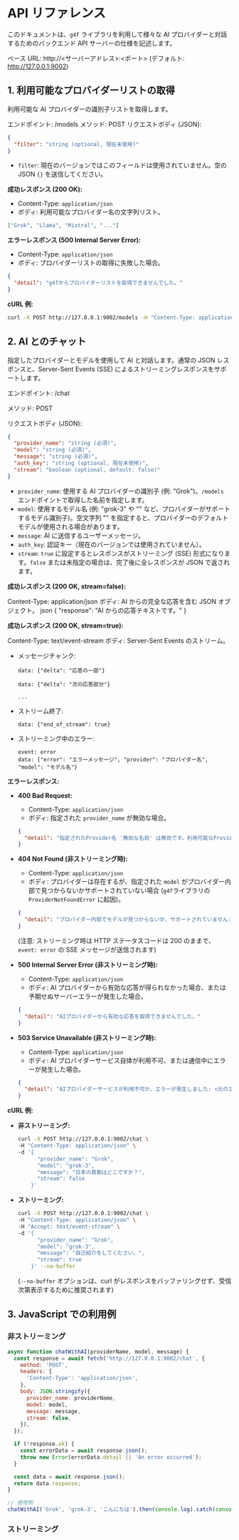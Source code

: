 # API リファレンス

このドキュメントは、`g4f` ライブラリを利用して様々な AI プロバイダーと対話するためのバックエンド API サーバーの仕様を記述します。

ベース URL: http://<サーバーアドレス>:<ポート> (デフォルト: http://127.0.0.1:9002)

## 1. 利用可能なプロバイダーリストの取得

利用可能な AI プロバイダーの識別子リストを取得します。

エンドポイント: /models
メソッド: POST
リクエストボディ (JSON):

```json
{
  "filter": "string (optional, 現在未使用)"
}
```

- `filter`: 現在のバージョンではこのフィールドは使用されていません。空の JSON `{}` を送信してください。

**成功レスポンス (200 OK):**

- Content-Type: `application/json`
- ボディ: 利用可能なプロバイダー名の文字列リスト。

```json
["Grok", "Llama", "Mixtral", "..."]
```

**エラーレスポンス (500 Internal Server Error):**

- Content-Type: `application/json`
- ボディ: プロバイダーリストの取得に失敗した場合。

```json
{
  "detail": "g4fからプロバイダーリストを取得できませんでした。"
}
```

**cURL 例:**

```bash
curl -X POST http://127.0.0.1:9002/models -H "Content-Type: application/json" -d '{}'
```

## 2. AI とのチャット

指定したプロバイダーとモデルを使用して AI と対話します。通常の JSON レスポンスと、Server-Sent Events (SSE) によるストリーミングレスポンスをサポートします。

エンドポイント: /chat

メソッド: POST

リクエストボディ (JSON):

```json
{
  "provider_name": "string (必須)",
  "model": "string (必須)",
  "message": "string (必須)",
  "auth_key": "string (optional, 現在未使用)",
  "stream": "boolean (optional, default: false)"
}
```

- `provider_name`: 使用する AI プロバイダーの識別子 (例: "Grok")。`/models` エンドポイントで取得した名前を指定します。
- `model`: 使用するモデル名 (例: "grok-3" や "" など、プロバイダーがサポートするモデル識別子)。空文字列 "" を指定すると、プロバイダーのデフォルトモデルが使用される場合があります。
- `message`: AI に送信するユーザーメッセージ。
- `auth_key`: 認証キー（現在のバージョンでは使用されていません）。
- `stream`: `true` に設定するとレスポンスがストリーミング (SSE) 形式になります。`false` または未指定の場合は、完了後に全レスポンスが JSON で返されます。

**成功レスポンス (200 OK, stream=false):**

Content-Type: application/json
ボディ: AI からの完全な応答を含む JSON オブジェクト。
json
{
"response": "AI からの応答テキストです。"
}

**成功レスポンス (200 OK, stream=true):**

Content-Type: text/event-stream
ボディ: Server-Sent Events のストリーム。

- メッセージチャンク:

  ```plaintext
  data: {"delta": "応答の一部"}

  data: {"delta": "次の応答部分"}

  ...
  ```

- ストリーム終了:

  ```plaintext
  data: {"end_of_stream": true}
  ```

- ストリーミング中のエラー:

  ```plaintext
  event: error
  data: {"error": "エラーメッセージ", "provider": "プロバイダー名", "model": "モデル名"}
  ```

**エラーレスポンス:**

- **400 Bad Request:**

  - Content-Type: `application/json`
  - ボディ: 指定された `provider_name` が無効な場合。

  ```json
  {
    "detail": "指定されたProvider名 '無効な名前' は無効です。利用可能なProvider: ['Grok', 'Llama', ...]"
  }
  ```

- **404 Not Found (非ストリーミング時):**

  - Content-Type: `application/json`
  - ボディ: プロバイダーは存在するが、指定された `model` がプロバイダー内部で見つからないかサポートされていない場合 (`g4f`ライブラリの `ProviderNotFoundError` に起因)。

  ```json
  {
    "detail": "プロバイダー内部でモデルが見つからないか、サポートされていません: <元のエラー詳細>"
  }
  ```

  (注意: ストリーミング時は HTTP ステータスコードは 200 のままで、`event: error` の SSE メッセージが送信されます)

- **500 Internal Server Error (非ストリーミング時):**

  - Content-Type: `application/json`
  - ボディ: AI プロバイダーから有効な応答が得られなかった場合、または予期せぬサーバーエラーが発生した場合。

  ```json
  {
    "detail": "AIプロバイダーから有効な応答を取得できませんでした。"
  }
  ```

- **503 Service Unavailable (非ストリーミング時):**

  - Content-Type: `application/json`
  - ボディ: AI プロバイダーサービス自体が利用不可、または通信中にエラーが発生した場合。

  ```json
  {
    "detail": "AIプロバイダーサービスが利用不可か、エラーが発生しました: <元のエラー詳細>"
  }
  ```

**cURL 例:**

- **非ストリーミング:**

  ```bash
  curl -X POST http://127.0.0.1:9002/chat \
  -H "Content-Type: application/json" \
  -d '{
        "provider_name": "Grok",
        "model": "grok-3",
        "message": "日本の首都はどこですか？",
        "stream": false
      }'
  ```

- **ストリーミング:**

  ```bash
  curl -X POST http://127.0.0.1:9002/chat \
  -H "Content-Type: application/json" \
  -H "Accept: text/event-stream" \
  -d '{
        "provider_name": "Grok",
        "model": "grok-3",
        "message": "自己紹介をしてください。",
        "stream": true
      }' --no-buffer
  ```

  (`--no-buffer` オプションは、curl がレスポンスをバッファリングせず、受信次第表示するために推奨されます)
## 3. JavaScript での利用例

### 非ストリーミング

```javascript
async function chatWithAI(providerName, model, message) {
  const response = await fetch('http://127.0.0.1:9002/chat', {
    method: 'POST',
    headers: {
      'Content-Type': 'application/json',
    },
    body: JSON.stringify({
      provider_name: providerName,
      model: model,
      message: message,
      stream: false,
    }),
  });

  if (!response.ok) {
    const errorData = await response.json();
    throw new Error(errorData.detail || 'An error occurred');
  }

  const data = await response.json();
  return data.response;
}

// 使用例
chatWithAI('Grok', 'grok-3', 'こんにちは').then(console.log).catch(console.error);
```

### ストリーミング
